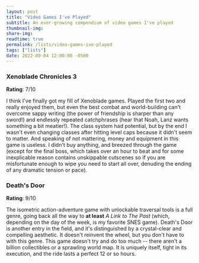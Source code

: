 ```yaml
---
layout: post
title: "Video Games I've Played"
subtitle: An ever-growing compendium of video games I've played
thumbnail-img:
share-img:
readtime: true
permalink: /lists/video-games-ive-played
tags: ["lists"]
date: 2022-09-04 12:00:00 -0500
---
```


### Xenoblade Chronicles 3

**Rating**: 7/10

I think I've finally got my fill of Xenoblade games. Played the first two and really enjoyed them, but even the best combat and world-building can't overcome sappy writing (the power of friendship is sharper than any sword!) and endlessly repeated catchphrases (hear that Noah, Lanz wants something a bit meatier!). The class system had potential, but by the end I wasn't even changing classes after hitting level caps because it didn't seem to matter. And speaking of not mattering, money and equipment in this game is useless. I didn't buy anything, and breezed through the game (except for the final boss, which takes over an hour to beat and for some inexplicable reason contains unskippable cutscenes so if you are misfortunate enough to wipe you need to start all over, denuding the ending of any dramatic tension or pace).

### Death's Door

**Rating**: 9/10

The isometric action-adventure game with unlockable traversal tools is a full genre, going back all the way to **at least** _A Link to The Past_ (which, depending on the day of the week, is my favorite SNES game). Death's Door is another entry in the field, and it's distinguished by a crystal-clear and compelling aesthetic. It doesn't reinvent the wheel, but you don't have to with this genre. This game doesn't try and do too much -- there aren't a billion collectibles or a sprawling world map. It is uniquely itself, tight in its execution, and the ride lasts a perfect 12 or so hours.